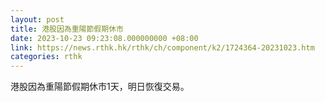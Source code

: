 ```yaml
---
layout: post
title: 港股因為重陽節假期休市
date: 2023-10-23 09:23:08.000000000 +08:00
link: https://news.rthk.hk/rthk/ch/component/k2/1724364-20231023.htm
categories: rthk
---
```


港股因為重陽節假期休市1天，明日恢復交易。
